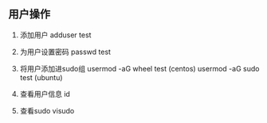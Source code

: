 ## 用户操作
1. 添加用户
   adduser test
2. 为用户设置密码
   passwd test
3. 将用户添加进sudo组
   usermod -aG wheel test (centos)
   usermod -aG sudo test    (ubuntu)

4. 查看用户信息
   id

5. 查看sudo
   visudo
